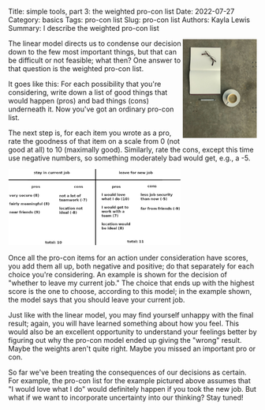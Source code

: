 Title: simple tools, part 3: the weighted pro-con list
Date: 2022-07-27
Category: basics
Tags: pro-con list
Slug: pro-con list
Authors: Kayla Lewis
Summary: I describe the weighted pro-con list

<img align=right src="images/journal-coffee.jpg" width="150"/>

The linear model directs us to condense our decision down to the few most important things, but that can be difficult or not feasible; what then? One answer to that question is the weighted pro-con list. 

It goes like this: For each possibility that you're considering, write down a list of good things that would happen (pros) and bad things (cons) underneath it. Now you've got an ordinary pro-con list.

The next step is, for each item you wrote as a pro, rate the goodness of that item on a scale from 0 (not good at all) to 10 (maximally good). Similarly, rate the cons, except this time use negative numbers, so something moderately bad would get, e.g., a -5. 

<img src="images/weighted-pro-con.png" width="350"/>

Once all the pro-con items for an action under consideration have scores, you add them all up, both negative and positive; do that separately for each choice you're considering. An example is shown for the decision of "whether to leave my current job." The choice that ends up with the highest score is the one to choose, according to this model; in the example shown, the model says that you should leave your current job.

Just like with the linear model, you may find yourself unhappy with the final result; again, you will have learned something about how you feel. This would also be an excellent opportunity to understand your feelings better by figuring out why the pro-con model ended up giving the "wrong" result. Maybe the weights aren't quite right. Maybe you missed an important pro or con.

So far we've been treating the consequences of our decisions as certain. For example, the pro-con list for the example pictured above assumes that "I would love what I do" would definitely happen if you took the new job. But what if we want to incorporate uncertainty into our thinking? Stay tuned!

